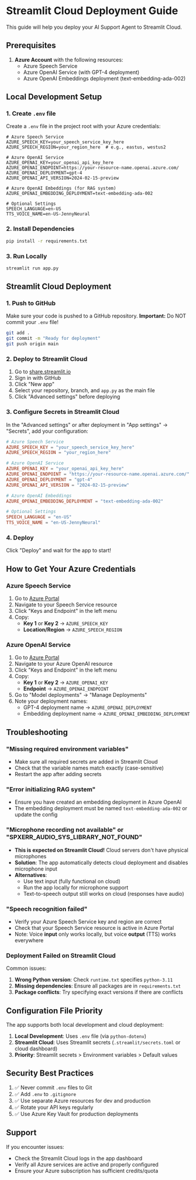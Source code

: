 # Streamlit Cloud Deployment Guide

This guide will help you deploy your AI Support Agent to Streamlit Cloud.

## Prerequisites

1. **Azure Account** with the following resources:
   - Azure Speech Service
   - Azure OpenAI Service (with GPT-4 deployment)
   - Azure OpenAI Embeddings deployment (text-embedding-ada-002)

## Local Development Setup

### 1. Create `.env` file

Create a `.env` file in the project root with your Azure credentials:

```env
# Azure Speech Service
AZURE_SPEECH_KEY=your_speech_service_key_here
AZURE_SPEECH_REGION=your_region_here  # e.g., eastus, westus2

# Azure OpenAI Service
AZURE_OPENAI_KEY=your_openai_api_key_here
AZURE_OPENAI_ENDPOINT=https://your-resource-name.openai.azure.com/
AZURE_OPENAI_DEPLOYMENT=gpt-4
AZURE_OPENAI_API_VERSION=2024-02-15-preview

# Azure OpenAI Embeddings (for RAG system)
AZURE_OPENAI_EMBEDDING_DEPLOYMENT=text-embedding-ada-002

# Optional Settings
SPEECH_LANGUAGE=en-US
TTS_VOICE_NAME=en-US-JennyNeural
```

### 2. Install Dependencies

```bash
pip install -r requirements.txt
```

### 3. Run Locally

```bash
streamlit run app.py
```

## Streamlit Cloud Deployment

### 1. Push to GitHub

Make sure your code is pushed to a GitHub repository. **Important:** Do NOT commit your `.env` file!

```bash
git add .
git commit -m "Ready for deployment"
git push origin main
```

### 2. Deploy to Streamlit Cloud

1. Go to [share.streamlit.io](https://share.streamlit.io)
2. Sign in with GitHub
3. Click "New app"
4. Select your repository, branch, and `app.py` as the main file
5. Click "Advanced settings" before deploying

### 3. Configure Secrets in Streamlit Cloud

In the "Advanced settings" or after deployment in "App settings" → "Secrets", add your configuration:

```toml
# Azure Speech Service
AZURE_SPEECH_KEY = "your_speech_service_key_here"
AZURE_SPEECH_REGION = "your_region_here"

# Azure OpenAI Service
AZURE_OPENAI_KEY = "your_openai_api_key_here"
AZURE_OPENAI_ENDPOINT = "https://your-resource-name.openai.azure.com/"
AZURE_OPENAI_DEPLOYMENT = "gpt-4"
AZURE_OPENAI_API_VERSION = "2024-02-15-preview"

# Azure OpenAI Embeddings
AZURE_OPENAI_EMBEDDING_DEPLOYMENT = "text-embedding-ada-002"

# Optional Settings
SPEECH_LANGUAGE = "en-US"
TTS_VOICE_NAME = "en-US-JennyNeural"
```

### 4. Deploy

Click "Deploy" and wait for the app to start!

## How to Get Your Azure Credentials

### Azure Speech Service

1. Go to [Azure Portal](https://portal.azure.com)
2. Navigate to your Speech Service resource
3. Click "Keys and Endpoint" in the left menu
4. Copy:
   - **Key 1** or **Key 2** → `AZURE_SPEECH_KEY`
   - **Location/Region** → `AZURE_SPEECH_REGION`

### Azure OpenAI Service

1. Go to [Azure Portal](https://portal.azure.com)
2. Navigate to your Azure OpenAI resource
3. Click "Keys and Endpoint" in the left menu
4. Copy:
   - **Key 1** or **Key 2** → `AZURE_OPENAI_KEY`
   - **Endpoint** → `AZURE_OPENAI_ENDPOINT`
5. Go to "Model deployments" → "Manage Deployments"
6. Note your deployment names:
   - GPT-4 deployment name → `AZURE_OPENAI_DEPLOYMENT`
   - Embedding deployment name → `AZURE_OPENAI_EMBEDDING_DEPLOYMENT`

## Troubleshooting

### "Missing required environment variables"

- Make sure all required secrets are added in Streamlit Cloud
- Check that the variable names match exactly (case-sensitive)
- Restart the app after adding secrets

### "Error initializing RAG system"

- Ensure you have created an embedding deployment in Azure OpenAI
- The embedding deployment must be named `text-embedding-ada-002` or update the config

### "Microphone recording not available" or "SPXERR_AUDIO_SYS_LIBRARY_NOT_FOUND"

- **This is expected on Streamlit Cloud!** Cloud servers don't have physical microphones
- **Solution**: The app automatically detects cloud deployment and disables microphone input
- **Alternatives**: 
  - Use text input (fully functional on cloud)
  - Run the app locally for microphone support
  - Text-to-speech output still works on cloud (responses have audio)

### "Speech recognition failed"

- Verify your Azure Speech Service key and region are correct
- Check that your Speech Service resource is active in Azure Portal
- Note: Voice **input** only works locally, but voice **output** (TTS) works everywhere

### Deployment Failed on Streamlit Cloud

Common issues:
1. **Wrong Python version**: Check `runtime.txt` specifies `python-3.11`
2. **Missing dependencies**: Ensure all packages are in `requirements.txt`
3. **Package conflicts**: Try specifying exact versions if there are conflicts

## Configuration File Priority

The app supports both local development and cloud deployment:

1. **Local Development**: Uses `.env` file (via `python-dotenv`)
2. **Streamlit Cloud**: Uses Streamlit secrets (`.streamlit/secrets.toml` or cloud dashboard)
3. **Priority**: Streamlit secrets > Environment variables > Default values

## Security Best Practices

1. ✅ Never commit `.env` files to Git
2. ✅ Add `.env` to `.gitignore`
3. ✅ Use separate Azure resources for dev and production
4. ✅ Rotate your API keys regularly
5. ✅ Use Azure Key Vault for production deployments

## Support

If you encounter issues:
- Check the Streamlit Cloud logs in the app dashboard
- Verify all Azure services are active and properly configured
- Ensure your Azure subscription has sufficient credits/quota

